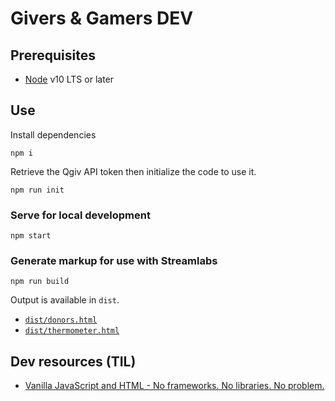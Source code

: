 # Givers & Gamers DEV

## Prerequisites
* [Node](https://nodejs.org/en/download/) v10 LTS or later

## Use
Install dependencies
```shell
npm i
```

Retrieve the Qgiv API token then initialize the code to use it.
```shell
npm run init
```

### Serve for local development
```shell
npm start
```

### Generate markup for use with Streamlabs
```shell
npm run build
```

Output is available in `dist`.
 * [`dist/donors.html`](./dist/donors.html)
 * [`dist/thermometer.html`](./dist/thermometer.html)

## Dev resources (TIL)
 * [Vanilla JavaScript and HTML - No frameworks. No libraries. No problem.](https://johnpapa.net/render-html-2/)
